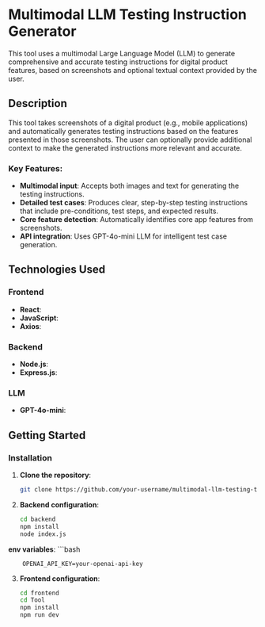 # Multimodal LLM Testing Instruction Generator

This tool uses a multimodal Large Language Model (LLM) to generate comprehensive and accurate testing instructions for digital product features, based on screenshots and optional textual context provided by the user. 

## Description

This tool takes screenshots of a digital product (e.g., mobile applications) and automatically generates testing instructions based on the features presented in those screenshots. The user can optionally provide additional context to make the generated instructions more relevant and accurate.

### Key Features:
- **Multimodal input**: Accepts both images and text for generating the testing instructions.
- **Detailed test cases**: Produces clear, step-by-step testing instructions that include pre-conditions, test steps, and expected results.
- **Core feature detection**: Automatically identifies core app features from screenshots.
- **API integration**: Uses GPT-4o-mini LLM for intelligent test case generation.

## Technologies Used

### Frontend
- **React**:
- **JavaScript**: 
- **Axios**: 

### Backend
- **Node.js**: 
- **Express.js**: 

### LLM
- **GPT-4o-mini**: 
## Getting Started

### Installation

1. **Clone the repository**:
   ```bash
   git clone https://github.com/your-username/multimodal-llm-testing-tool.git
2. **Backend configuration**:
   ```bash
   cd backend 
   npm install
   node index.js
  **env variables**:
    ```bash
    
        OPENAI_API_KEY=your-openai-api-key

3. **Frontend configuration**:
   ```bash
   cd frontend
   cd Tool 
   npm install
   npm run dev

   
   
